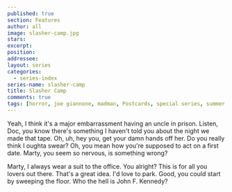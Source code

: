 ```yaml
---
published: true
section: Features
author: all
image: slasher-camp.jpg
stars: 
excerpt: 
position: 
addressee: 
layout: series
categories:
  - series-index
series-name: slasher-camp
title: Slasher Camp
comments: true
tags: [horror, joe giannone, madman, Postcards, special series, summer camp, Summer Camp]
---
```

Yeah, I think it's a major embarrassment having an uncle in prison. Listen, Doc, you know there's something I haven't told you about the night we made that tape. Oh, uh, hey you, get your damn hands off her. Do you really think I oughta swear? Oh, you mean how you're supposed to act on a first date. Marty, you seem so nervous, is something wrong?

Marty, I always wear a suit to the office. You alright? This is for all you lovers out there. That's a great idea. I'd love to park. Good, you could start by sweeping the floor. Who the hell is John F. Kennedy?